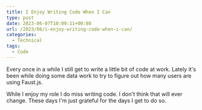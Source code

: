 ```yaml
---
title: I Enjoy Writing Code When I Can
type: post
date: 2023-06-07T10:09:11+00:00
url: /2023/06/i-enjoy-writing-code-when-i-can/
categories:
  - Technical
tags:
  - Code
---
```


Every once in a while I still get to write a little bit of code at work. Lately it's been while doing some data work to try to figure out how many users are using Faust.js.

While I enjoy my role I do miss writing code. I don't think that will ever change. These days I'm just grateful for the days I get to do so.